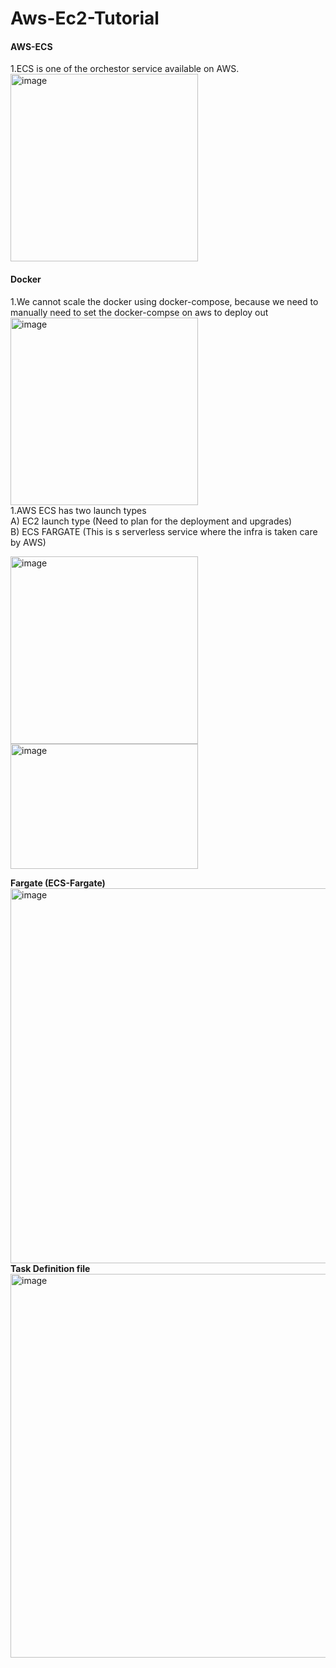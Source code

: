 # Aws-Ec2-Tutorial
<h4>AWS-ECS</h4>
1.ECS is one of the orchestor service available on AWS.</br>
<img width="300" alt="image" src="https://github.com/vamshikrish007/Aws-Ec2-Tutorial/assets/17798810/2497cd97-a3e0-402d-acbd-26e639302057">
<h4>Docker</h4>
1.We cannot scale the docker using docker-compose, because we need to manually need to set the docker-compse on aws to deploy out 
<img width="300" alt="image" src="https://github.com/vamshikrish007/Aws-Ec2-Tutorial/assets/17798810/d029598f-ec40-4310-9d0e-d31dca11d140"> <br
                                                                                                                                              
1.AWS ECS has two launch types <br/>
A) EC2 launch type (Need to plan for the deployment and upgrades) <br/>
B) ECS FARGATE (This is s serverless service where the infra is taken care by AWS) <br/>

<img width="300" alt="image" src="https://github.com/vamshikrish007/Aws-Ec2-Tutorial/assets/17798810/d557dc7d-4f3b-423c-95d8-39c43b8ea5df"> 
<img width="300" height ='200' alt="image" src="https://github.com/vamshikrish007/Aws-Ec2-Tutorial/assets/17798810/d3d22026-d57d-4d63-8a53-236e5c7b7467"><br/>

<b>Fargate (ECS-Fargate)</b> <br/>
<img width="600" alt="image" src="https://github.com/vamshikrish007/Aws-Ec2-Tutorial/assets/17798810/24c5cbda-c8bb-4358-b2ee-da6a5b6bed79"> <br/>
<b>Task Definition file</b> <br/>
<img width="614" alt="image" src="https://github.com/vamshikrish007/Aws-Ec2-Tutorial/assets/17798810/cb66796e-cecd-4fda-aee8-ac206869e810">




